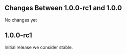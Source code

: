 ## Changes Between 1.0.0-rc1 and 1.0.0

No changes yet

## 1.0.0-rc1

Initial release we consider stable.
